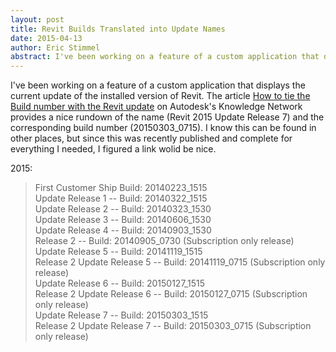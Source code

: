 ```yaml
---
layout: post
title: Revit Builds Translated into Update Names
date: 2015-04-13
author: Eric Stimmel
abstract: I've been working on a feature of a custom application that displays the current update of the installed version of Revit. This link provides a nice rundown of the name (Revit 2015 Update Release 7) and the corresponding build number (20150303_0715).
---
```


I've been working on a feature of a custom application that displays the current update of the installed version of Revit. The article [How to tie the Build number with the Revit update][buildlist] on Autodesk's Knowledge Network provides a nice rundown of the name (Revit 2015 Update Release 7) and the corresponding build number (20150303_0715). I know this can be found in other places, but since this was recently published and complete for everything I needed, I figured a link wolid be nice.

2015:  
> First Customer Ship Build: 20140223_1515  
> Update Release 1 -- Build: 20140322_1515  
> Update Release 2 -- Build: 20140323_1530  
> Update Release 3 -- Build: 20140606_1530  
> Update Release 4 -- Build: 20140903_1530  
> Release 2 -- Build: 20140905_0730 (Subscription only release)  
> Update Release 5 -- Build: 20141119_1515  
> Release 2 Update Release 5 -- Build: 20141119_0715 (Subscription only release)  
> Update Release 6 -- Build: 20150127_1515  
> Release 2 Update Release 6 -- Build: 20150127_0715 (Subscription only release)  
> Update Release 7 -- Build: 20150303_1515  
> Release 2 Update Release 7 -- Build: 20150303_0715 (Subscription only release)  

[buildlist]: http://knowledge.autodesk.com/support/revit-products/troubleshooting/caas/sfdcarticles/sfdcarticles/How-to-tie-the-Build-number-with-the-Revit-update.html 